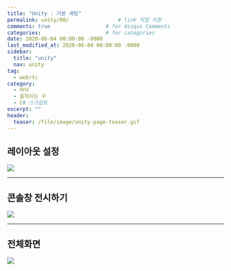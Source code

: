 ```yaml
---
title: "Unity : 기본 세팅"
permalink: unity/00/                # link 직접 지정
comments: true                  # for disqus Comments
categories:                     # for categories
date: 2020-06-04 00:00:00 -0000
last_modified_at: 2020-06-04 00:00:00 -0000
sidebar:
  title: "unity" 
  nav: unity
tag:
  - webrtc
category:
  - 바닥
  - 움직이는 구
  - C# 스크립트
excerpt: ""
header:
  teaser: /file/image/unity-page-teaser.gif
---
```


## 레이아웃 설정

![](/file/image/unity-00-01.png)

---

## 콘솔창 전시하기

![](/file/image/unity-00-02.png)

---

## 전체화면

![](/file/image/unity-00-03.png)